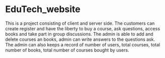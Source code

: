 # EduTech_website
This is a project consisting of client and server side. The customers can create register and have the liberty
to buy a course, ask questions, access books and take part in group discussions.
The admin is able to add and delete courses an books, admin can write answers to the questions ask.
The admin can also keeps a record of number of users, total courses, total number of books,
total number of courses bought by users.  
